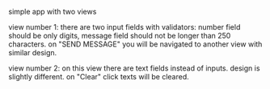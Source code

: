 simple app with two views

view number 1:
there are two input fields with validators: number field should be only digits, message field should not be longer than 250 characters.
on "SEND MESSAGE" you will be navigated to another view with similar design.

view number 2:
on this view there are text fields instead of inputs. design is slightly different.
on "Clear" click texts will be cleared.
